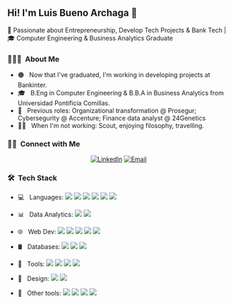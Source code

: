 <h2> Hi! I'm Luis Bueno Archaga 👋 </h2>

🚀 Passionate about Entrepreneurship, Develop Tech Projects & Bank Tech | 🎓 Computer Engineering & Business Analytics Graduate

<h3> 👨🏻‍💻 &nbsp;About Me</h3>

- 🟠 &nbsp; Now that I've graduated, I'm working in developing projects at Bankinter.
- 🎓 &nbsp; B.Eng in Computer Engineering & B.B.A in Business Analytics from Universidad Pontificia Comillas.
- 💼 &nbsp; Previous roles: Organizational transformation @ Prosegur; Cybersegurity @ Accenture; Finance data analyst @ 24Genetics
- 🏄‍♂️ &nbsp; When I'm not working: Scout, enjoying filosophy, travelling.

<h3> 🤝🏻 &nbsp;Connect with Me </h3>

<p align="center">
<a href="https://www.linkedin.com/in/luis-bueno-archaga-2687b6195"><img alt="LinkedIn" src="https://img.shields.io/badge/LinkedIn-luis-bueno-archaga-blue?style=for-the-badge&logo=linkedin"></a>
<a href="mailto:lbarchaga@gmail.com"><img alt="Email" src="https://img.shields.io/badge/Email-lbarchaga@gmail.com-blue?style=for-the-badge&logo=gmail"></a>
</p>

<h3> 🛠 &nbsp;Tech Stack</h3>

- 💻 &nbsp; Languages:
  <img src="https://img.shields.io/badge/COBOL%20-%2314354C.svg?&style=for-the-badge&logo=python&logoColor=white"/> 
  <img src="https://img.shields.io/badge/python%20-%2314354C.svg?&style=for-the-badge&logo=python&logoColor=white"/> 
  <img src="https://img.shields.io/badge/R-%23276DC3.svg?&style=for-the-badge&logo=r&logoColor=white"/> 
  <img src="https://img.shields.io/badge/java-%23ED8B00.svg?&style=for-the-badge&logo=java&logoColor=white"/> 
  <img src="https://img.shields.io/badge/c%20-%2300599C.svg?&style=for-the-badge&logo=c&logoColor=white"/> 
  <img src="https://img.shields.io/badge/javascript%20-%23323330.svg?&style=for-the-badge&logo=javascript&logoColor=%23F7DF1E"/>

- 📊 &nbsp; Data Analytics:
  <img src="https://img.shields.io/badge/sql-%2307405e.svg?&style=for-the-badge&logo=sql&logoColor=white"/> 
  <img src="https://img.shields.io/badge/pySpark-%23E25A1C.svg?&style=for-the-badge&logo=apache%20spark&logoColor=white"/>

- 🌐 &nbsp; Web Dev:
  <img src="https://img.shields.io/badge/html5%20-%23E34F26.svg?&style=for-the-badge&logo=html5&logoColor=white"/> 
  <img src="https://img.shields.io/badge/css3%20-%231572B6.svg?&style=for-the-badge&logo=css3&logoColor=white"/> 
  <img src="https://img.shields.io/badge/bootstrap%20-%23563D7C.svg?&style=for-the-badge&logo=bootstrap&logoColor=white"/> 
  <img src="https://img.shields.io/badge/django%20-%23092E20.svg?&style=for-the-badge&logo=django&logoColor=white"/> 
  <img src="https://img.shields.io/badge/react%20-%2320232a.svg?&style=for-the-badge&logo=react&logoColor=%2361DAFB"/>

- 🛢 &nbsp; Databases:
  <img src="https://img.shields.io/badge/mysql-%2300f.svg?&style=for-the-badge&logo=mysql&logoColor=white"/> 
  <img src ="https://img.shields.io/badge/MongoDB-%234ea94b.svg?&style=for-the-badge&logo=mongodb&logoColor=white"/> 
  <img src ="https://img.shields.io/badge/sqlite-%2307405e.svg?&style=for-the-badge&logo=sqlite&logoColor=white"/>

- 🔧 &nbsp; Tools:
  <img src="https://img.shields.io/badge/git%20-%23F05033.svg?&style=for-the-badge&logo=git&logoColor=white"/> 
  <img src="https://img.shields.io/badge/github%20-%23121011.svg?&style=for-the-badge&logo=github&logoColor=white"/>
  <img src="https://img.shields.io/badge/Visual%20Studio%20Code-0078d7.svg?&style=for-the-badge&logo=visual-studio-code&logoColor=white"/> 
  <img src="https://img.shields.io/badge/anaconda-%2344A833.svg?&style=for-the-badge&logo=anaconda&logoColor=white"/>

- 🎨 &nbsp; Design:
  <img src="https://img.shields.io/badge/adobe%20photoshop%20-%2331A8FF.svg?&style=for-the-badge&logo=adobe%20photoshop&logoColor=white"/> 
  <img src="https://img.shields.io/badge/figma%20-%23F24E1E.svg?&style=for-the-badge&logo=figma&logoColor=white"/>

- 🔬 &nbsp; Other tools:
  <img src="https://img.shields.io/badge/LTspice-%23A8B9CC.svg?&style=for-the-badge&logo=analog-devices&logoColor=black"/> 
  <img src="https://img.shields.io/badge/Quartus%20II-%2300529B.svg?&style=for-the-badge&logo=intel&logoColor=white"/>
  <img src="https://img.shields.io/badge/VHDL-%23008080.svg?&style=for-the-badge&logo=vhdl&logoColor=white"/>
  <img src="https://img.shields.io/badge/MATLAB-%23E16737.svg?&style=for-the-badge&logo=matlab&logoColor=white"/>

<br/>
